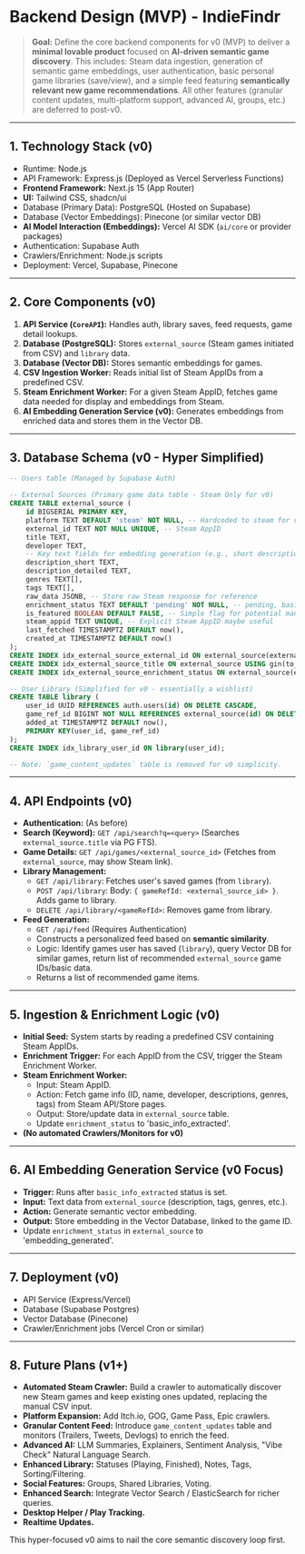 # Backend Design (MVP) - IndieFindr

> **Goal:** Define the core backend components for v0 (MVP) to deliver a **minimal lovable product** focused on **AI-driven semantic game discovery**. This includes: Steam data ingestion, generation of semantic game embeddings, user authentication, basic personal game libraries (save/view), and a simple feed featuring **semantically relevant new game recommendations**. All other features (granular content updates, multi-platform support, advanced AI, groups, etc.) are deferred to post-v0.

---

## 1. Technology Stack (v0)

*   Runtime: Node.js
*   API Framework: Express.js (Deployed as Vercel Serverless Functions)
*   **Frontend Framework:** Next.js 15 (App Router)
*   **UI:** Tailwind CSS, shadcn/ui
*   Database (Primary Data): PostgreSQL (Hosted on Supabase)
*   Database (Vector Embeddings): Pinecone (or similar vector DB)
*   **AI Model Interaction (Embeddings):** Vercel AI SDK (`ai/core` or provider packages)
*   Authentication: Supabase Auth
*   Crawlers/Enrichment: Node.js scripts
*   Deployment: Vercel, Supabase, Pinecone

---

## 2. Core Components (v0)

1.  **API Service (`CoreAPI`):** Handles auth, library saves, feed requests, game detail lookups.
2.  **Database (PostgreSQL):** Stores `external_source` (Steam games initiated from CSV) and `library` data.
3.  **Database (Vector DB):** Stores semantic embeddings for games.
4.  **CSV Ingestion Worker:** Reads initial list of Steam AppIDs from a predefined CSV.
5.  **Steam Enrichment Worker:** For a given Steam AppID, fetches game data needed for display and embeddings from Steam.
6.  **AI Embedding Generation Service (v0):** Generates embeddings from enriched data and stores them in the Vector DB.

---

## 3. Database Schema (v0 - Hyper Simplified)

```sql
-- Users table (Managed by Supabase Auth)

-- External Sources (Primary game data table - Steam Only for v0)
CREATE TABLE external_source (
    id BIGSERIAL PRIMARY KEY,
    platform TEXT DEFAULT 'steam' NOT NULL, -- Hardcoded to steam for v0
    external_id TEXT NOT NULL UNIQUE, -- Steam AppID
    title TEXT,
    developer TEXT,
    -- Key text fields for embedding generation (e.g., short description, detailed description, genres, tags from Steam)
    description_short TEXT,
    description_detailed TEXT,
    genres TEXT[],
    tags TEXT[],
    raw_data JSONB, -- Store raw Steam response for reference
    enrichment_status TEXT DEFAULT 'pending' NOT NULL, -- pending, basic_info_extracted, embedding_generated, embedding_failed
    is_featured BOOLEAN DEFAULT FALSE, -- Simple flag for potential manual boosting
    steam_appid TEXT UNIQUE, -- Explicit Steam AppID maybe useful
    last_fetched TIMESTAMPTZ DEFAULT now(),
    created_at TIMESTAMPTZ DEFAULT now()
);
CREATE INDEX idx_external_source_external_id ON external_source(external_id);
CREATE INDEX idx_external_source_title ON external_source USING gin(to_tsvector('english', title));
CREATE INDEX idx_external_source_enrichment_status ON external_source(enrichment_status);

-- User Library (Simplified for v0 - essentially a wishlist)
CREATE TABLE library (
    user_id UUID REFERENCES auth.users(id) ON DELETE CASCADE,
    game_ref_id BIGINT NOT NULL REFERENCES external_source(id) ON DELETE CASCADE,
    added_at TIMESTAMPTZ DEFAULT now(),
    PRIMARY KEY(user_id, game_ref_id)
);
CREATE INDEX idx_library_user_id ON library(user_id);

-- Note: `game_content_updates` table is removed for v0 simplicity.
```

---

## 4. API Endpoints (v0)

*   **Authentication:** (As before)
*   **Search (Keyword):** `GET /api/search?q=<query>` (Searches `external_source.title` via PG FTS).
*   **Game Details:** `GET /api/games/<external_source_id>` (Fetches from `external_source`, may show Steam link).
*   **Library Management:**
    *   `GET /api/library`: Fetches user's saved games (from `library`).
    *   `POST /api/library`: Body: `{ gameRefId: <external_source_id> }`. Adds game to library.
    *   `DELETE /api/library/<gameRefId>`: Removes game from library.
*   **Feed Generation:**
    *   `GET /api/feed` (Requires Authentication)
    *   Constructs a personalized feed based on **semantic similarity**.
    *   Logic: Identify games user has saved (`library`), query Vector DB for similar games, return list of recommended `external_source` game IDs/basic data.
    *   Returns a list of recommended game items.

---

## 5. Ingestion & Enrichment Logic (v0)

*   **Initial Seed:** System starts by reading a predefined CSV containing Steam AppIDs.
*   **Enrichment Trigger:** For each AppID from the CSV, trigger the Steam Enrichment Worker.
*   **Steam Enrichment Worker:**
    *   Input: Steam AppID.
    *   Action: Fetch game info (ID, name, developer, descriptions, genres, tags) from Steam API/Store pages.
    *   Output: Store/update data in `external_source` table.
    *   Update `enrichment_status` to 'basic_info_extracted'.
*   **(No automated Crawlers/Monitors for v0)**

---

## 6. AI Embedding Generation Service (v0 Focus)

*   **Trigger:** Runs after `basic_info_extracted` status is set.
*   **Input:** Text data from `external_source` (description, tags, genres, etc.).
*   **Action:** Generate semantic vector embedding.
*   **Output:** Store embedding in the Vector Database, linked to the game ID.
*   Update `enrichment_status` in `external_source` to 'embedding_generated'.

---

## 7. Deployment (v0)

*   API Service (Express/Vercel)
*   Database (Supabase Postgres)
*   Vector Database (Pinecone)
*   Crawler/Enrichment jobs (Vercel Cron or similar)

---

## 8. Future Plans (v1+)

*   **Automated Steam Crawler:** Build a crawler to automatically discover new Steam games and keep existing ones updated, replacing the manual CSV input.
*   **Platform Expansion:** Add Itch.io, GOG, Game Pass, Epic crawlers.
*   **Granular Content Feed:** Introduce `game_content_updates` table and monitors (Trailers, Tweets, Devlogs) to enrich the feed.
*   **Advanced AI:** LLM Summaries, Explainers, Sentiment Analysis, "Vibe Check" Natural Language Search.
*   **Enhanced Library:** Statuses (Playing, Finished), Notes, Tags, Sorting/Filtering.
*   **Social Features:** Groups, Shared Libraries, Voting.
*   **Enhanced Search:** Integrate Vector Search / ElasticSearch for richer queries.
*   **Desktop Helper / Play Tracking.**
*   **Realtime Updates.**

This hyper-focused v0 aims to nail the core semantic discovery loop first. 